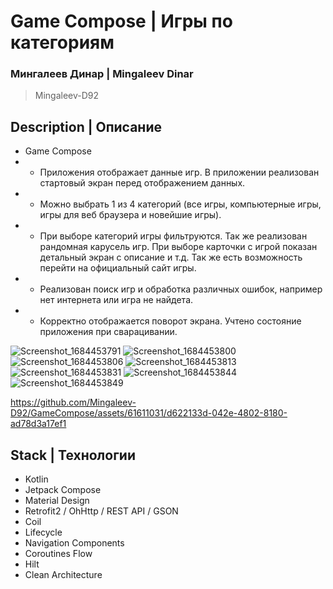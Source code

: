 # Game Compose | Игры по категориям
### Мингалеев Динар | Mingaleev Dinar
> Mingaleev-D92

## Description | Описание

+ Game Compose  
+ + Приложения отображает данные игр. В приложении реализован стартовый экран перед отображением данных. 
+ + Можно выбрать 1 из 4 категорий (все игры, компьютерные игры, игры для веб браузера и новейшие игры). 
+ + При выборе категорий игры фильтруются. Так же реализован рандомная карусель игр. При выборе карточки 
с игрой показан детальный экран с описание и т.д. Так же есть возможность перейти на официальный сайт игры. 
+ + Реализован поиск игр и обработка различных ошибок, например нет интернета или игра не найдета. 
+ + Корректно отображается поворот экрана. Учтено состояние приложения при сварацивании.

![Screenshot_1684453791](https://github.com/Mingaleev-D92/GameCompose/assets/61611031/584ed70e-053e-4c9d-adc7-dca62b6a04ff)
![Screenshot_1684453800](https://github.com/Mingaleev-D92/GameCompose/assets/61611031/fd8a5735-0b93-46b5-bc69-208ee31f5d57)
![Screenshot_1684453806](https://github.com/Mingaleev-D92/GameCompose/assets/61611031/a2952407-069e-42c4-8b9b-4ab63bd566f5)
![Screenshot_1684453813](https://github.com/Mingaleev-D92/GameCompose/assets/61611031/10f521a7-fd96-4c6f-b933-a5cde8aaac4b)
![Screenshot_1684453831](https://github.com/Mingaleev-D92/GameCompose/assets/61611031/1afe284d-d8de-468f-aeae-8c0b62e72085)
![Screenshot_1684453844](https://github.com/Mingaleev-D92/GameCompose/assets/61611031/1006a999-c56a-4da0-87a7-aac852b6e53b)
![Screenshot_1684453849](https://github.com/Mingaleev-D92/GameCompose/assets/61611031/7ad5ef0a-4213-4979-872b-7e56249ce38e)

https://github.com/Mingaleev-D92/GameCompose/assets/61611031/d622133d-042e-4802-8180-ad78d3a17ef1

## Stack | Технологии
+ Kotlin
+ Jetpack Compose
+ Material Design
+ Retrofit2 / OhHttp / REST API / GSON
+ Coil
+ Lifecycle
+ Navigation Components
+ Coroutines Flow
+ Hilt
+ Clean Architecture
